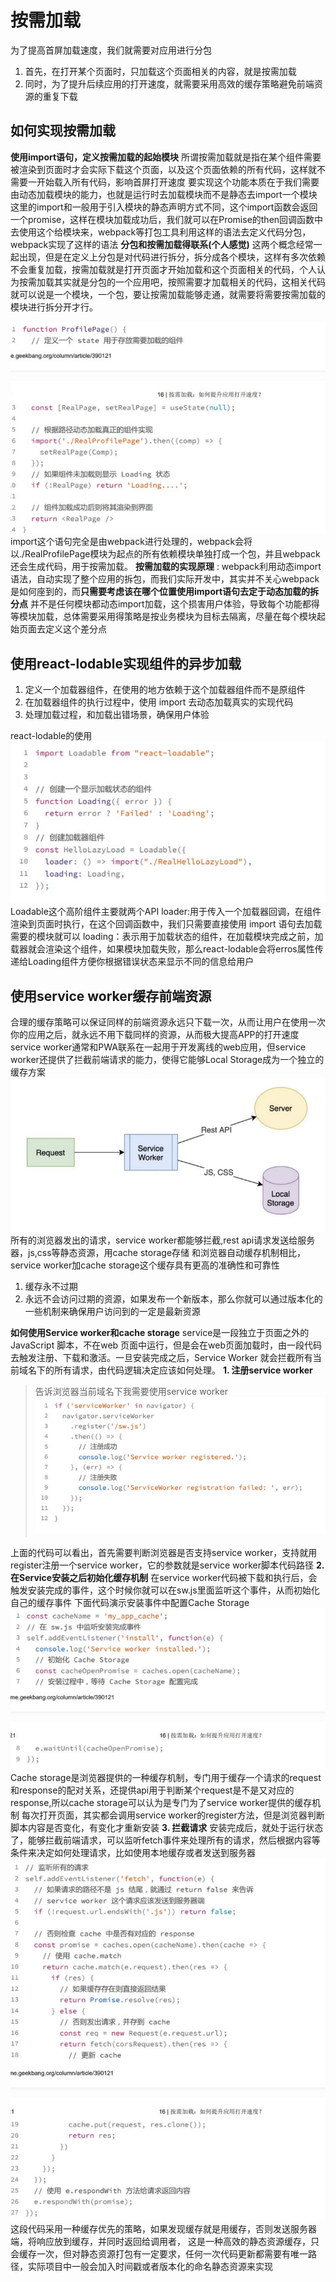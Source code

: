 # 按需加载
为了提高首屏加载速度，我们就需要对应用进行分包
1. 首先，在打开某个页面时，只加载这个页面相关的内容，就是按需加载
2. 同时，为了提升后续应用的打开速度，就需要采用高效的缓存策略避免前端资源的重复下载

## 如何实现按需加载
**使用import语句，定义按需加载的起始模块**
所谓按需加载就是指在某个组件需要被渲染到页面时才会实际下载这个页面，以及这个页面依赖的所有代码，这样就不需要一开始载入所有代码，影响首屏打开速度
要实现这个功能本质在于我们需要由动态加载模块的能力，也就是运行时去加载模块而不是静态去import一个模块
这里的import和一般用于引入模块的静态声明方式不同，这个import函数会返回一个promise，这样在模块加载成功后，我们就可以在Promise的then回调函数中去使用这个给模块来，webpack等打包工具利用这样的语法去定义代码分包，webpack实现了这样的语法
**分包和按需加载得联系(个人感觉)**
这两个概念经常一起出现，但是在定义上分包是对代码进行拆分，拆分成各个模块，这样有多次依赖不会重复加载，按需加载就是打开页面才开始加载和这个页面相关的代码，个人认为按需加载其实就是分包的一个应用吧，按照需要才加载相关的代码，这相关代码就可以说是一个模块，一个包，要让按需加载能够走通，就需要将需要按需加载的模块进行拆分开才行。

![](./image/QQ截图20210726193141.png)
import这个语句完全是由webpack进行处理的，webpack会将以./RealProfilePage模块为起点的所有依赖模块单独打成一个包，并且webpack还会生成代码，用于按需加载。
**按需加载的实现原理** : webpack利用动态import语法，自动实现了整个应用的拆包，而我们实际开发中，其实并不关心webpack是如何座到的，而**只需要考虑该在哪个位置使用import语句去定于动态加载的拆分点**
并不是任何模块都动态import加载，这个损害用户体验，导致每个功能都得等模块加载，总体需要采用得策略是按业务模块为目标去隔离，尽量在每个模块起始页面去定义这个差分点
## 使用react-lodable实现组件的异步加载
1. 定义一个加载器组件，在使用的地方依赖于这个加载器组件而不是原组件
2. 在加载器组件的执行过程中，使用 import 去动态加载真实的实现代码
3. 处理加载过程，和加载出错场景，确保用户体验

react-lodable的使用
![](./image/QQ截图20210726194234.png)
Loadable这个高阶组件主要就两个API
loader:用于传入一个加载器回调，在组件渲染到页面时执行，在这个回调函数中，我们只需要直接使用 import 语句去加载需要的模块就可以
loading：表示用于加载状态的组件，在加载模块完成之前，加载器就会渲染这个组件，如果模块加载失败，那么react-lodable会将erros属性传递给Loading组件方便你根据错误状态来显示不同的信息给用户

## 使用service worker缓存前端资源
合理的缓存策略可以保证同样的前端资源永远只下载一次，从而让用户在使用一次你的应用之后，就永远不用下载同样的资源，从而极大提高APP的打开速度
service worker通常和PWA联系在一起用于开发离线的web应用，但service worker还提供了拦截前端请求的能力，使得它能够Local Storage成为一个独立的缓存方案
![](./image/QQ截图20210726195235.png)
所有的浏览器发出的请求，service worker都能够拦截,rest api请求发送给服务器，js,css等静态资源，用cache storage存储
和浏览器自动缓存机制相比，service worker加cache storage这个缓存具有更高的准确性和可靠性
1. 缓存永不过期
2. 永远不会访问过期的资源，如果发布一个新版本，那么你就可以通过版本化的一些机制来确保用户访问到的一定是最新资源

**如何使用Service worker和cache storage**
service是一段独立于页面之外的JavaScript 脚本，不在web 页面中运行，但是会在web页面加载时，由一段代码去触发注册、下载和激活。一旦安装完成之后，Service Worker 就会拦截所有当前域名下的所有请求，由代码逻辑决定应该如何处理。
**1. 注册service worker**
>告诉浏览器当前域名下我需要使用service worker
![](./image/QQ截图20210726200722.png)

上面的代码可以看出，首先需要判断浏览器是否支持service worker，支持就用register注册一个service worker，它的参数就是service worker脚本代码路径
**2. 在Service安装之后初始化缓存机制**
在service worker代码被下载和执行后，会触发安装完成的事件，这个时候你就可以在sw.js里面监听这个事件，从而初始化自己的缓存事件
下面代码演示安装事件中配置Cache Storage
![](./image/QQ截图20210726201155.png)
Cache storage是浏览器提供的一种缓存机制，专门用于缓存一个请求的request和response的配对关系，还提供api用于判断某个request是不是又对应的response,所以cache storage可以认为是专门为了service worker提供的缓存机制
每次打开页面，其实都会调用service worker的register方法，但是浏览器判断脚本内容是否变化，有变化才重新安装
**3. 拦截请求**
安装完成后，就处于运行状态了，能够拦截前端请求，可以监听fetch事件来处理所有的请求，然后根据内容等条件来决定如何处理请求，比如使用本地缓存或者发送到服务器
![](./image/QQ截图20210726201939.png)
这段代码采用一种缓存优先的策略，如果发现缓存就是用缓存，否则发送服务器端，将响应放到缓存，并同时返回给调用者，
这是一种高效的静态资源缓存，只会缓存一次，但对静态资源打包有一定要求，任何一次代码更新都需要有唯一路径，实际项目中一般会加入时间戳或者版本化的命名静态资源来实现
